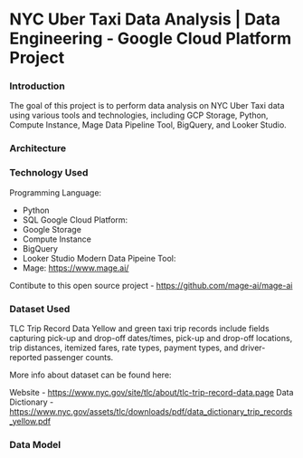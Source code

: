# NYC Uber Taxi Data Analysis | Data Engineering - Google Cloud Platform Project

### Introduction

The goal of this project is to perform data analysis on NYC Uber Taxi data using various tools and technologies, including GCP Storage, Python, Compute Instance, Mage Data Pipeline Tool, BigQuery, and Looker Studio.

### Architecture

### Technology Used

Programming Language: 
  - Python
  - SQL
Google Cloud Platform:
  - Google Storage
  - Compute Instance
  - BigQuery
  - Looker Studio
Modern Data Pipeine Tool:
  - Mage: https://www.mage.ai/

Contibute to this open source project - https://github.com/mage-ai/mage-ai

### Dataset Used

TLC Trip Record Data Yellow and green taxi trip records include fields capturing pick-up and drop-off dates/times, pick-up and drop-off locations, trip distances, itemized fares, rate types, payment types, and driver-reported passenger counts.

More info about dataset can be found here:

Website - https://www.nyc.gov/site/tlc/about/tlc-trip-record-data.page
Data Dictionary - https://www.nyc.gov/assets/tlc/downloads/pdf/data_dictionary_trip_records_yellow.pdf

### Data Model

